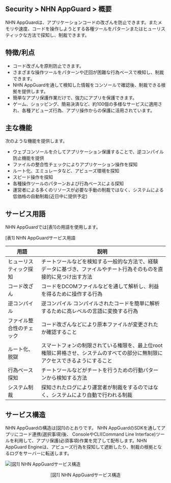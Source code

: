 ## Security > NHN AppGuard > 概要

NHN AppGuardは、アプリケーションコードの改ざんを防止できます。またメモリや速度、コードを操作しようとする各種ツールをパターンまたはヒューリスティックな方法で探知し、制裁できます。

## 特徴/利点

* コード改ざんを原則防止できます。
* さまざまな操作ツールをパターンや迂回が困難な行為ベースで検知し、制裁できます。
* NHN AppGuardを通して検知した情報をコンソールで確認後、制裁できる根拠を提供します。
* 簡単なアプリ保護作業だけで、強力にアプリを保護できます。
* ゲーム、ショッピング、簡易決済など、約100個の多様なサービスに適用され、各種アビューズ行為、アプリ操作からの保護に活用されています。

## 主な機能

次のような機能を提供します。

* ウェブコンソールを介してアプリケーション保護することで、逆コンパイル防止機能を提供
* ファイルの整合性チェックによりアプリケーション操作を探知
* ルート化、エミュレータなど、アビューズ環境を探知
* スピード操作を探知
* 各種操作ツールのパターンおよび行為ベースによる探知
* 運営者による多くのリソースが必要な手動の制裁ではなく、システムによる低価格の自動制裁(近日中に提供予定)

## サービス用語

NHN AppGuardでは[表1]の用語を使用します。

[表1] NHN AppGuardサービス用語

| 用語     | 説明                                                                    |
| -------- | ----------------------------------------------------------------------- |
| ヒューリスティック探知 | チートツールなどを検知する一般的な方法で、経験データに基づき、ファイルやチート行為そのものを直接的に見つけ出す方法 |
| コード改ざん  | コードをDCOMファイルなどを通して解析し、利益を得るために操作する行為                             |
| 逆コンパイル   | 逆コンパイル コンパイルされたコードを簡単に解析するために高レベルの言語に変換する行為 |
| ファイル整合性のチェック  | コード改ざんなどにより原本ファイルが変更されたか確認すること |
| ルート化、脱獄  | スマートフォンの制限されている権限を、最上位root権限に昇格させ、システムのすべての部分に無制限にアクセスできるようにすること |
| 行為ベース探知 | チートツールなどがチートを行うための行動パターンから検知する方法                                   |
| システム制裁 | 探知されたログにより運営者が制裁をするのではなく、システムにより自動で行われる制裁                 |

## サービス構造

NHN AppGuardの構造は[図1]のとおりです。
NHN AppGuardのSDKを通してアプリにコード連携(選択事項)後、 ConsoleやCLI(Command Line Interface)ツールを利用して、アプリ保護(必須事項)作業を完了して配布します。NHN AppGuard Engineは、アビューズ行為を探知して遮断したり、制裁の根拠となるログをサーバーに転送します。

![[図1] NHN AppGuardサービス構造](http://static.toastoven.net/prod_appguard/AppGuard_2_overview01_en.png)
<center>[図1] NHN AppGuardサービス構造</center>
